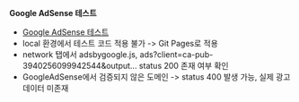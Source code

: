**Google AdSense 테스트**
- [Google AdSense 테스트](https://ysji-tium.github.io/googleAdsTest/)
- local 환경에서 테스트 코드 적용 불가 -> Git Pages로 적용
- network 탭에서 adsbygoogle.js, ads?client=ca-pub-3940256099942544&output... status 200 존재 여부 확인
- GoogleAdSense에서 검증되지 않은 도메인 -> status 400 발생 가능, 실제 광고 데이터 미존재
